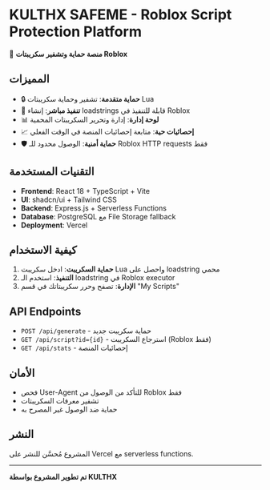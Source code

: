 # KULTHX SAFEME - Roblox Script Protection Platform

🚀 **منصة حماية وتشفير سكريبتات Roblox**

## المميزات

- 🔒 **حماية متقدمة**: تشفير وحماية سكريبتات Lua
- 🎯 **تنفيذ مباشر**: إنشاء loadstrings قابلة للتنفيذ في Roblox
- 📊 **لوحة إدارة**: إدارة وتحرير السكريبتات المحمية
- 📈 **إحصائيات حية**: متابعة إحصائيات المنصة في الوقت الفعلي
- 🛡️ **حماية أمنية**: الوصول محدود للـ Roblox HTTP requests فقط

## التقنيات المستخدمة

- **Frontend**: React 18 + TypeScript + Vite
- **UI**: shadcn/ui + Tailwind CSS
- **Backend**: Express.js + Serverless Functions
- **Database**: PostgreSQL مع File Storage fallback
- **Deployment**: Vercel

## كيفية الاستخدام

1. **حماية السكريبت**: ادخل سكريبت Lua واحصل على loadstring محمي
2. **التنفيذ**: استخدم الـ loadstring في Roblox executor
3. **الإدارة**: تصفح وحرر سكريبتاتك في قسم "My Scripts"

## API Endpoints

- `POST /api/generate` - حماية سكريبت جديد
- `GET /api/script?id={id}` - استرجاع السكريبت (Roblox فقط)
- `GET /api/stats` - إحصائيات المنصة

## الأمان

- فحص User-Agent للتأكد من الوصول من Roblox فقط
- تشفير معرفات السكريبتات
- حماية ضد الوصول غير المصرح به

## النشر

المشروع مُحسَّن للنشر على Vercel مع serverless functions.

---

**تم تطوير المشروع بواسطة KULTHX**